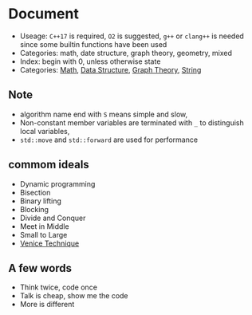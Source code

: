 # Document

- Useage: `C++17` is required, `O2` is suggested, `g++` or `clang++` is needed since some builtin functions have been used
- Categories: math, date structure, graph theory, geometry, mixed
- Index: begin with 0, unless otherwise state
- Categories: [Math](math/basic.md), [Data Structure](dataStructure.md), [Graph Theory](graph.md), [String](string.md)

## Note

- algorithm name end with `S` means simple and slow,
- Non-constant member variables are terminated with `_` to distinguish local variables,
- `std::move` and `std::forward` are used for performance

## commom ideals

- Dynamic programming
- Bisection
- Binary lifting
- Blocking
- Divide and Conquer
- Meet in Middle
- Small to Large
- [Venice Technique](https://codeforces.com/blog/entry/58316)


## A few words

- Think twice, code once
- Talk is cheap, show me the code
- More is different
